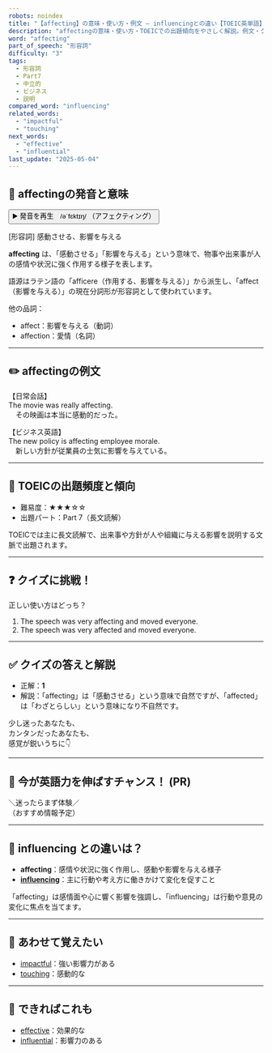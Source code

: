 ```yaml
---
robots: noindex
title: "【affecting】の意味・使い方・例文 ― influencingとの違い【TOEIC英単語】"
description: "affectingの意味・使い方・TOEICでの出題傾向をやさしく解説。例文・クイズ付きでinfluencingとの違いもわかりやすく学べます。"
word: "affecting"
part_of_speech: "形容詞"
difficulty: "3"
tags:
  - 形容詞
  - Part7
  - 中立的
  - ビジネス
  - 説明
compared_word: "influencing"
related_words:
  - "impactful"
  - "touching"
next_words:
  - "effective"
  - "influential"
last_update: "2025-05-04"
---
```


## 🔰 affectingの発音と意味

<button class="play-audio" onclick="playTTS('affecting')">
  <span class="play-audio-main">
    ▶️ 発音を再生　/əˈfɛktɪŋ/
  </span>
  <span class="play-audio-sub">
    （アフェクティング）
  </span>
</button>

[形容詞] 感動させる、影響を与える

**affecting** は、「感動させる」「影響を与える」という意味で、物事や出来事が人の感情や状況に強く作用する様子を表します。

語源はラテン語の「afficere（作用する、影響を与える）」から派生し、「affect（影響を与える）」の現在分詞形が形容詞として使われています。

他の品詞：  
- affect：影響を与える（動詞）
- affection：愛情（名詞）

---

## ✏️ affectingの例文

【日常会話】  
The movie was really affecting.  
　その映画は本当に感動的だった。

【ビジネス英語】  
The new policy is affecting employee morale.  
　新しい方針が従業員の士気に影響を与えている。

---

## 🎯 TOEICの出題頻度と傾向

- 難易度：★★★☆☆
- 出題パート：Part 7（長文読解）

TOEICでは主に長文読解で、出来事や方針が人や組織に与える影響を説明する文脈で出題されます。

---

## ❓ クイズに挑戦！

正しい使い方はどっち？

1. The speech was very affecting and moved everyone.  
2. The speech was very affected and moved everyone.

---

## ✅ クイズの答えと解説

- 正解：**1**
- 解説：「affecting」は「感動させる」という意味で自然ですが、「affected」は「わざとらしい」という意味になり不自然です。

少し迷ったあなたも、  
カンタンだったあなたも、  
感覚が鋭いうちに👇️

---

## 🚀 今が英語力を伸ばすチャンス！ (PR)

<div class="info-center">
＼迷ったらまず体験／<br>  
（おすすめ情報予定）
</div>

---

## 🤔  influencing との違いは？

- **affecting**：感情や状況に強く作用し、感動や影響を与える様子
- **[influencing](/word/influencing)**：主に行動や考え方に働きかけて変化を促すこと

「affecting」は感情面や心に響く影響を強調し、「influencing」は行動や意見の変化に焦点を当てます。

---

## 🧩 あわせて覚えたい

- [impactful](/word/impactful)：強い影響力がある
- [touching](/word/touching)：感動的な

---

## 📖 できればこれも

- [effective](/word/effective)：効果的な
- [influential](/word/influential)：影響力のある

<!-- cvid: aid06_bid39 -->

